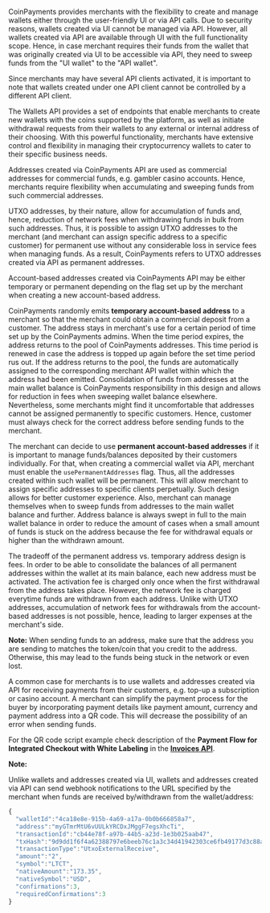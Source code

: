 CoinPayments provides merchants with the flexibility to create and manage wallets either through the user-friendly UI or
via API calls. Due to security reasons, wallets created via UI cannot be managed via API. However, all wallets created
via API are available through UI with the full functionality scope. Hence, in case merchant requires their funds
from the wallet that was originally created via UI to be accessible via API, they need to sweep funds from the "UI wallet"
to the "API wallet".

Since merchants may have several API clients activated, it is important to note that wallets created under one API client
cannot be controlled by a different API client.

The Wallets API provides a set of endpoints that enable merchants to create new wallets with the coins supported by the platform, as well as 
initiate withdrawal requests from their wallets to any external or internal address of their choosing. With this 
powerful functionality, merchants have extensive control and flexibility in managing their cryptocurrency wallets to cater to
their specific business needs.

Addresses created via CoinPayments API are used as commercial addresses for commercial funds, e.g. gambler casino accounts.
Hence, merchants require flexibility when accumulating and sweeping funds from such commercial addresses.

UTXO addresses, by their nature, allow for accumulation of funds and, hence, reduction of network fees when withdrawing 
funds in bulk from such addresses. 
Thus, it is possible to assign UTXO addresses to the merchant (and merchant can assign specific address to a specific customer)
for permanent use without any considerable loss in service fees when managing funds. As a result, CoinPayments refers to
UTXO addresses created via API as permanent addresses.

Account-based addresses created via CoinPayments API may be either temporary or permanent depending on the flag set up 
by the merchant when creating a new account-based address.

CoinPayments randomly emits **temporary account-based address** to a merchant so that the merchant could obtain a 
commercial deposit from a customer. The address stays in merchant's use for a certain period of time set up by the 
CoinPayments admins. When the time period expires, the address returns to the pool of CoinPayments addresses. This 
time period is renewed in case the address is topped up again before the set time period rus out. If the address 
returns to the pool, the funds are automatically assigned to the corresponding merchant API wallet within which the 
address had been emitted. Consolidation of funds from addresses at the main wallet balance is CoinPayments responsibility
in this design and allows for reduction in fees when sweeping wallet balance elsewhere. Nevertheless, some merchants 
might find it uncomfortable that addresses cannot be assigned permanently to specific customers. Hence, customer must 
always check for the correct address before sending funds to the merchant.

The merchant can decide to use **permanent account-based addresses** if it is important to manage funds/balances 
deposited by their customers individually. For that, when creating a commercial wallet via API, merchant must enable the
`usePermanentAddresses` flag. Thus, all the addresses created within such wallet will be permanent. This will allow
merchant to assign specific addresses to specific clients perpetually. Such design allows for better customer experience.
Also, merchant can manage themselves when to sweep funds from addresses to the main wallet balance and further. Address 
balance is always swept in full to the main wallet balance in order to reduce the amount of cases when a small amount of
funds is stuck on the address because the fee for withdrawal equals or higher than the withdrawn amount.

The tradeoff of the permanent address vs. temporary address design is fees. In order to be able to consolidate the balances
of all permanent addresses within the wallet at its main balance, each new address must be activated. The activation fee
is charged only once when the first withdrawal from the address takes place. However, the network fee is charged
everytime funds are withdrawn from each address. Unlike with UTXO addresses, accumulation of network fees for withdrawals 
from the account-based addresses is not possible, hence, leading to larger expenses at the merchant's side.

**Note:** When sending funds to an address, make sure that the address you are sending to matches the token/coin
that you credit to the address. Otherwise, this may lead to the funds being stuck in the network or even lost.

A common case for merchants is to use wallets and addresses created via API for receiving payments from their customers,
e.g. top-up a subscription or casino account. A merchant can simplify the payment process for the buyer by incorporating
payment details like payment amount, currency and payment address into a QR code. This will decrease the possibility of 
an error when sending funds.

For the QR code script example check description of the **Payment Flow for Integrated Checkout with White Labeling** 
in the **[Invoices API](#tag/Invoices-API)**.

**Note:**

Unlike wallets and addresses created via UI, wallets and addresses created via API can send webhook notifications to 
the URL specified by the merchant when funds are received by/withdrawn from the wallet/address:
```javascript
{
  "walletId":"4ca18e8e-915b-4a69-a17a-0b0b666858a7",
  "address":"myGTmrMtU6vUULkYRCDxJMggF7egsXhcTi",
  "transactionId":"cb44e78f-a97b-44b5-a23d-1e3b025aab47",
  "txHash":"9d9dd1f6f4a62388797e6beeb76c1a3c34d41942303ce6fb49177d3c88a74d11",
  "transactionType":"UtxoExternalReceive",
  "amount":"2",
  "symbol":"LTCT",
  "nativeAmount":"173.35",
  "nativeSymbol":"USD",
  "confirmations":3,
  "requiredConfirmations":3
}
```
